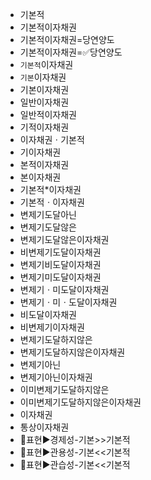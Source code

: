 - 기본적
- 기본적이자채권
- 기본적이자채권=당연양도
- 기본적이자채권=✅당연양도
- `기본적`이자채권
- `기본`이자채권
- 기본이자채권
- 일반이자채권
- 일반적이자채권
- 기적이자채권
- 이자채권ㆍ기본적
- 기이자채권
- 본적이자채권
- 본이자채권
- 기본적*이자채권
- 기본적ㆍ이자채권
- 변제기도달아닌
- 변제기도달않은
- 변제기도달않은이자채권
- 비변제기도달이자채권
- 변제기비도달이자채권
- 변제기미도달이자채권
- 변제기ㆍ미도달이자채권
- 변제기ㆍ미ㆍ도달이자채권
- 비도달이자채권
- 비변제기이자채권
- 변제기도달하지않은
- 변제기도달하지않은이자채권
- 변제기아닌
- 변제기아닌이자채권
- 이미변제기도달하지않은
- 이미변제기도달하지않은이자채권
- 이자채권
- 통상이자채권
- 📌표현▶️경제성-기본>>기본적
- 📌표현▶️관용성-기본<<기본적
- 📌표현▶️관습성-기본<<기본적